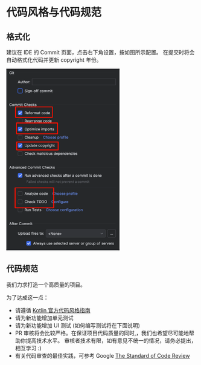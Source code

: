 # 代码风格与代码规范

## 格式化

建议在 IDE 的 Commit 页面，点击右下角设置，按如图所示配置。
在提交时将会自动格式化代码并更新 copyright 年份。

<img src="images/formatting.png" alt="commit-settings" width="300"/>

## 代码规范

我们力求打造一个高质量的项目。

为了达成这一点：

- 请遵循 [Kotlin 官方代码风格指南](https://kotlinlang.org/docs/coding-conventions.html)
- 请为新功能增加单元测试
- 请为新功能增加 UI 测试 (如何编写测试将在下面说明)
- PR 审核将会比较严格。在保证项目代码质量的同时,，我们也希望尽可能地帮助你提高技术水平。
  审核者技术有限，如有意见不统一的情况，请务必提出，相互学习 :)
- 有关代码审查的最佳实践，可参考
  Google [The Standard of Code Review](https://google.github.io/eng-practices/review/reviewer/standard.html)
